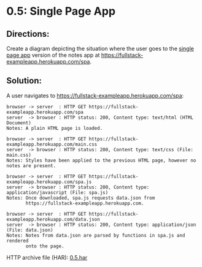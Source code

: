 # 0.5: Single Page App

## Directions:

Create a diagram depicting the situation where the user goes to the [single page app](https://fullstackopen.com/en/part0/fundamentals_of_web_apps#single-page-app) version of the notes app at https://fullstack-exampleapp.herokuapp.com/spa.

## Solution:

A user navigates to https://fullstack-exampleapp.herokuapp.com/spa:

```
browser -> server  : HTTP GET https://fullstack-exampleapp.herokuapp.com/spa
server  -> browser : HTTP status: 200, Content type: text/html (HTML Document)
Notes: A plain HTML page is loaded.

browser -> server  : HTTP GET https://fullstack-exampleapp.herokuapp.com/main.css
server  -> browser : HTTP status: 200, Content type: text/css (File: main.css)
Notes: Styles have been applied to the previous HTML page, however no notes are present.

browser -> server  : HTTP GET https://fullstack-exampleapp.herokuapp.com/spa.js
server  -> browser : HTTP status: 200, Content type: application/javascript (File: spa.js)
Notes: Once downloaded, spa.js requests data.json from
       https://fullstack-exampleapp.herokuapp.com.

browser -> server  : HTTP GET https://fullstack-exampleapp.herokuapp.com/data.json
server  -> browser : HTTP status: 200, Content type: application/json (File: data.json)
Notes: Notes from data.json are parsed by functions in spa.js and rendered
       onto the page.
```

HTTP archive file (HAR): [0.5.har](0.5.har)
